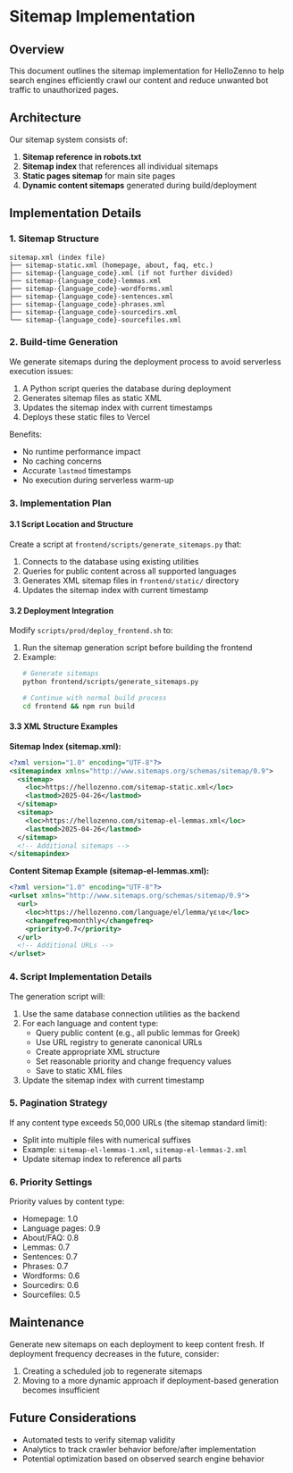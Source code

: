 # Sitemap Implementation

## Overview

This document outlines the sitemap implementation for HelloZenno to help search engines efficiently crawl our content and reduce unwanted bot traffic to unauthorized pages.

## Architecture

Our sitemap system consists of:

1. **Sitemap reference in robots.txt**
2. **Sitemap index** that references all individual sitemaps
3. **Static pages sitemap** for main site pages
4. **Dynamic content sitemaps** generated during build/deployment

## Implementation Details

### 1. Sitemap Structure

```
sitemap.xml (index file)
├── sitemap-static.xml (homepage, about, faq, etc.)
├── sitemap-{language_code}.xml (if not further divided)
├── sitemap-{language_code}-lemmas.xml
├── sitemap-{language_code}-wordforms.xml
├── sitemap-{language_code}-sentences.xml
├── sitemap-{language_code}-phrases.xml
├── sitemap-{language_code}-sourcedirs.xml
└── sitemap-{language_code}-sourcefiles.xml
```

### 2. Build-time Generation

We generate sitemaps during the deployment process to avoid serverless execution issues:

1. A Python script queries the database during deployment
2. Generates sitemap files as static XML
3. Updates the sitemap index with current timestamps
4. Deploys these static files to Vercel

Benefits:
- No runtime performance impact
- No caching concerns
- Accurate `lastmod` timestamps
- No execution during serverless warm-up

### 3. Implementation Plan

#### 3.1 Script Location and Structure

Create a script at `frontend/scripts/generate_sitemaps.py` that:

1. Connects to the database using existing utilities
2. Queries for public content across all supported languages
3. Generates XML sitemap files in `frontend/static/` directory
4. Updates the sitemap index with current timestamp

#### 3.2 Deployment Integration

Modify `scripts/prod/deploy_frontend.sh` to:

1. Run the sitemap generation script before building the frontend
2. Example:
   ```bash
   # Generate sitemaps
   python frontend/scripts/generate_sitemaps.py
   
   # Continue with normal build process
   cd frontend && npm run build
   ```

#### 3.3 XML Structure Examples

**Sitemap Index (sitemap.xml):**
```xml
<?xml version="1.0" encoding="UTF-8"?>
<sitemapindex xmlns="http://www.sitemaps.org/schemas/sitemap/0.9">
  <sitemap>
    <loc>https://hellozenno.com/sitemap-static.xml</loc>
    <lastmod>2025-04-26</lastmod>
  </sitemap>
  <sitemap>
    <loc>https://hellozenno.com/sitemap-el-lemmas.xml</loc>
    <lastmod>2025-04-26</lastmod>
  </sitemap>
  <!-- Additional sitemaps -->
</sitemapindex>
```

**Content Sitemap Example (sitemap-el-lemmas.xml):**
```xml
<?xml version="1.0" encoding="UTF-8"?>
<urlset xmlns="http://www.sitemaps.org/schemas/sitemap/0.9">
  <url>
    <loc>https://hellozenno.com/language/el/lemma/γεια</loc>
    <changefreq>monthly</changefreq>
    <priority>0.7</priority>
  </url>
  <!-- Additional URLs -->
</urlset>
```

### 4. Script Implementation Details

The generation script will:

1. Use the same database connection utilities as the backend
2. For each language and content type:
   - Query public content (e.g., all public lemmas for Greek)
   - Use URL registry to generate canonical URLs
   - Create appropriate XML structure
   - Set reasonable priority and change frequency values
   - Save to static XML files
3. Update the sitemap index with current timestamp

### 5. Pagination Strategy

If any content type exceeds 50,000 URLs (the sitemap standard limit):
- Split into multiple files with numerical suffixes
- Example: `sitemap-el-lemmas-1.xml`, `sitemap-el-lemmas-2.xml`
- Update sitemap index to reference all parts

### 6. Priority Settings

Priority values by content type:
- Homepage: 1.0
- Language pages: 0.9
- About/FAQ: 0.8
- Lemmas: 0.7
- Sentences: 0.7
- Phrases: 0.7
- Wordforms: 0.6
- Sourcedirs: 0.6
- Sourcefiles: 0.5

## Maintenance

Generate new sitemaps on each deployment to keep content fresh. If deployment frequency decreases in the future, consider:

1. Creating a scheduled job to regenerate sitemaps
2. Moving to a more dynamic approach if deployment-based generation becomes insufficient

## Future Considerations

- Automated tests to verify sitemap validity
- Analytics to track crawler behavior before/after implementation
- Potential optimization based on observed search engine behavior